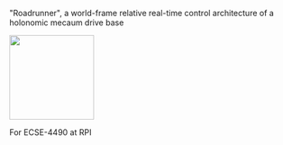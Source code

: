 "Roadrunner", a world-frame relative real-time control architecture of a holonomic mecaum drive base

<img src=https://github.com/hansonhqma/roadrunner/assets/9426624/5abf6680-1dce-4523-a3f8-79dc6900ab4f width=150>


For ECSE-4490 at RPI
